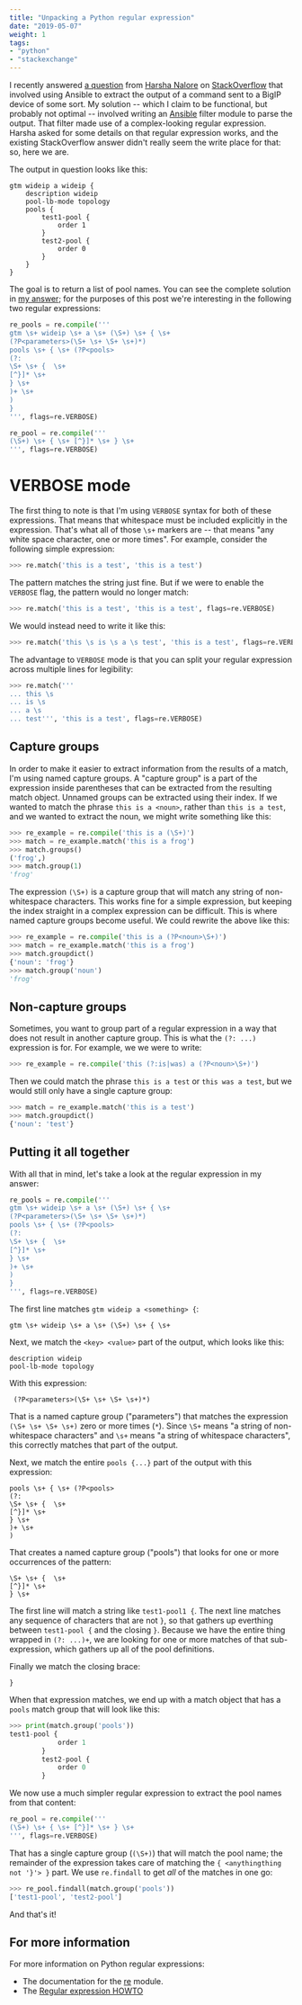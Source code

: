 ```yaml
---
title: "Unpacking a Python regular expression"
date: "2019-05-07"
weight: 1
tags:
- "python"
- "stackexchange"
---
```


I recently answered [a question][] from [Harsha Nalore][] on [StackOverflow][] that involved using Ansible to extract the output of a command sent to a BigIP device of some sort. My solution -- which I claim to be functional, but probably not optimal -- involved writing an [Ansible][] filter module to parse the output. That filter made use of a complex-looking regular expression. Harsha asked for some details on that regular expression works, and the existing StackOverflow answer didn't really seem the write place for that: so, here we are.

The output in question looks like this:

```
gtm wideip a wideip {
    description wideip
    pool-lb-mode topology
    pools {
        test1-pool {
            order 1
        }
        test2-pool {
            order 0
        }
    }
}
```

The goal is to return a list of pool names. You can see the complete solution in [my answer][]; for the purposes of this post we're interesting in the following two regular expressions:

```python
re_pools = re.compile('''
gtm \s+ wideip \s+ a \s+ (\S+) \s+ { \s+
(?P<parameters>(\S+ \s+ \S+ \s+)*)
pools \s+ { \s+ (?P<pools>
(?:
\S+ \s+ {  \s+
[^}]* \s+
} \s+
)+ \s+
)
}
''', flags=re.VERBOSE)

re_pool = re.compile('''
(\S+) \s+ { \s+ [^}]* \s+ } \s+
''', flags=re.VERBOSE)
```

# VERBOSE mode

The first thing to note is that I'm using `VERBOSE` syntax for both of these expressions. That means that whitespace must be included explicitly in the expression. That's what all of those `\s+` markers are -- that means "any white space character, one or more times". For example, consider the following simple expression:

```python
>>> re.match('this is a test', 'this is a test')
```

The pattern matches the string just fine. But if we were to enable the `VERBOSE` flag, the pattern would no longer match:

```python
>>> re.match('this is a test', 'this is a test', flags=re.VERBOSE)
```

We would instead need to write it like this:

```python
>>> re.match('this \s is \s a \s test', 'this is a test', flags=re.VERBOSE)
```

The advantage to `VERBOSE` mode is that you can split your regular expression across multiple lines for legibility:

```python
>>> re.match('''
... this \s
... is \s
... a \s
... test''', 'this is a test', flags=re.VERBOSE)
```

## Capture groups

In order to make it easier to extract information from the results of a match, I'm using named capture groups. A "capture group" is a part of the expression inside parentheses that can be extracted from the resulting match object.  Unnamed groups can be extracted using their index.  If we wanted to match the phrase `this is a <noun>`, rather than `this is a test`, and we wanted to extract the noun, we might write something like this:

```python
>>> re_example = re.compile('this is a (\S+)')
>>> match = re_example.match('this is a frog')
>>> match.groups()
('frog',)
>>> match.group(1)
'frog'
```

The expression `(\S+)` is a capture group that will match any string of non-whitespace characters.  This works fine for a simple expression, but keeping the index straight in a complex expression can be difficult.  This is where named capture groups become useful.  We could rewrite the above like this:

```python
>>> re_example = re.compile('this is a (?P<noun>\S+)')
>>> match = re_example.match('this is a frog')
>>> match.groupdict()
{'noun': 'frog'}
>>> match.group('noun')
'frog'
```

## Non-capture groups

Sometimes, you want to group part of a regular expression in a way that does not result in another capture group.  This is what the `(?: ...)` expression is for.  For example, we we were to write:

```python
>>> re_example = re.compile('this (?:is|was) a (?P<noun>\S+)')
```

Then we could match the phrase `this is a test` or `this was a test`, but we would still only have a single capture group:

```python
>>> match = re_example.match('this is a test')
>>> match.groupdict()
{'noun': 'test'}
```

## Putting it all together

With all that in mind, let's take a look at the regular expression in my answer:

```python
re_pools = re.compile('''
gtm \s+ wideip \s+ a \s+ (\S+) \s+ { \s+
(?P<parameters>(\S+ \s+ \S+ \s+)*)
pools \s+ { \s+ (?P<pools>
(?:
\S+ \s+ {  \s+
[^}]* \s+
} \s+
)+ \s+
)
}
''', flags=re.VERBOSE)
```

The first line matches `gtm wideip a <something> {`:

    gtm \s+ wideip \s+ a \s+ (\S+) \s+ { \s+

Next, we match the `<key> <value>` part of the output, which looks like this:

    description wideip
    pool-lb-mode topology

With this expression:

     (?P<parameters>(\S+ \s+ \S+ \s+)*)

That is a named capture group ("parameters") that matches the expression `(\S+ \s+ \S+ \s+)` zero or more times (`*`). Since `\S+` means "a string of non-whitespace characters" and `\s+` means "a string of whitespace characters", this correctly matches that part of the output.

Next, we match the entire `pools {...}` part of the output with this expression:

    pools \s+ { \s+ (?P<pools>
    (?:
    \S+ \s+ {  \s+
    [^}]* \s+
    } \s+
    )+ \s+
    )

That creates a named capture group ("pools") that looks for one or more occurrences of the pattern:

    \S+ \s+ {  \s+
    [^}]* \s+
    } \s+

The first line will match a string like `test1-pool1 {`.  The next line matches any sequence of characters that are not `}`, so that gathers up everthing between `test1-pool {` and the closing `}`.  Because we have the entire thing wrapped in `(?: ...)+`, we are looking for one or more matches of that sub-expression, which gathers up all of the pool definitions.

Finally we match the closing brace:

    }

When that expression matches, we end up with a match object that has a `pools` match group that will look like this:

```python
>>> print(match.group('pools'))
test1-pool {
            order 1
        }
        test2-pool {
            order 0
        }

```

We now use a much simpler regular expression to extract the pool names from that content:

```python
re_pool = re.compile('''
(\S+) \s+ { \s+ [^}]* \s+ } \s+
''', flags=re.VERBOSE)
```

That has a single capture group (`(\S+)`) that will match the pool name; the remainder of the expression takes care of matching the `{ <anythingthing not '}'> }` part.  We use `re.findall` to get *all* of the matches in one go:

```python
>>> re_pool.findall(match.group('pools'))
['test1-pool', 'test2-pool']
```

And that's it!

## For more information

For more information on Python regular expressions:

- The documentation for the [re](https://docs.python.org/3/library/re.html) module.
- The [Regular expression HOWTO](https://docs.python.org/3/howto/regex.html)

[a question]: https://stackoverflow.com/q/55965819/147356
[stackoverflow]: https://stackoverflow.com/
[ansible]: https://ansible.com/
[harsha nalore]: https://stackoverflow.com/users/7738974/harsha-nalore
[my answer]: https://stackoverflow.com/a/55970019/147356
